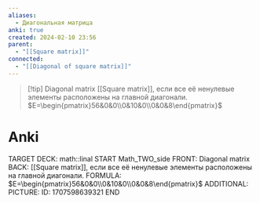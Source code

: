 ```yaml
---
aliases:
  - Диагональная матрица
anki: true
created: 2024-02-10 23:56
parent:
  - "[[Square matrix]]"
connected:
  - "[[Diagonal of square matrix]]"
---
```


> [!tip] Diagonal matrix
[[Square matrix]], если все её ненулевые элементы расположены на главной диагонали.
$E=\begin{pmatrix}56&0&0\\0&10&0\\0&0&8\end{pmatrix}$


# Anki
TARGET DECK: math::linal 
START
Math_TWO_side
FRONT: Diagonal matrix
BACK: [[Square matrix]], если все её ненулевые элементы расположены на главной диагонали.
FORMULA: $E=\begin{pmatrix}56&0&0\\0&10&0\\0&0&8\end{pmatrix}$
ADDITIONAL:
PICTURE:
ID: 1707598639321
END















